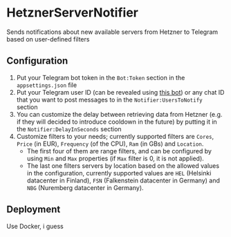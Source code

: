 # HetznerServerNotifier
Sends notifications about new available servers from Hetzner to Telegram based on user-defined filters


## Configuration
1. Put your Telegram bot token in the `Bot:Token` section in the `appsettings.json` file
2. Put your Telegram user ID (can be revealed using [this bot](https://t.me/ShowJsonBot)) or any chat ID that you want to post messages to in the `Notifier:UsersToNotify` section
3. You can customize the delay between retrieving data from Hetzner (e.g. if they will decided to introduce cooldown in the future) by putting it in the `Notifier:DelayInSeconds` section
4. Customize filters to your needs; currently supported filters are `Cores`, `Price` (in EUR), `Frequency` (of the CPU), `Ram` (in GBs) and `Location`.
   - The first four of them are range filters, and can be configured by using `Min` and `Max` properties (if `Max` filter is 0, it is not applied).
   - The last one filters servers by location based on the allowed values in the configuration, currently supported values are `HEL` (Helsinki datacenter in Finland), `FSN` (Falkenstein datacenter in Germany) and `NBG` (Nuremberg datacenter in Germany).

## Deployment
Use Docker, i guess
